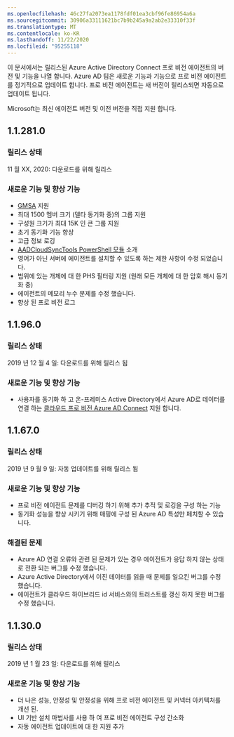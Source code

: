 ```yaml
---
ms.openlocfilehash: 46c27fa2073ea1178fdf01ea3cbf96fe86954a6a
ms.sourcegitcommit: 30906a33111621bc7b9b245a9a2ab2e33310f33f
ms.translationtype: MT
ms.contentlocale: ko-KR
ms.lasthandoff: 11/22/2020
ms.locfileid: "95255118"
---
```

이 문서에서는 릴리스된 Azure Active Directory Connect 프로 비전 에이전트의 버전 및 기능을 나열 합니다. Azure AD 팀은 새로운 기능과 기능으로 프로 비전 에이전트를 정기적으로 업데이트 합니다. 프로 비전 에이전트는 새 버전이 릴리스되면 자동으로 업데이트 됩니다. 

Microsoft는 최신 에이전트 버전 및 이전 버전을 직접 지원 합니다.

## <a name="112810"></a>1.1.281.0

### <a name="release-status"></a>릴리스 상태

11 월 XX, 2020: 다운로드를 위해 릴리스

### <a name="new-features-and-improvements"></a>새로운 기능 및 향상 기능

* [GMSA](../articles/active-directory/cloud-provisioning/how-to-prerequisites.md#group-managed-service-accounts) 지원
* 최대 1500 멤버 크기 (델타 동기화 중)의 그룹 지원
* 구성원 크기가 최대 15K 인 큰 그룹 지원
* 초기 동기화 기능 향상
* 고급 정보 로깅
* [AADCloudSyncTools PowerShell 모듈](../articles/active-directory/cloud-provisioning/reference-powershell.md) 소개
* 영어가 아닌 서버에 에이전트를 설치할 수 있도록 하는 제한 사항이 수정 되었습니다.
* 범위에 있는 개체에 대 한 PHS 필터링 지원 (원래 모든 개체에 대 한 암호 해시 동기화 중)
* 에이전트의 메모리 누수 문제를 수정 했습니다.
* 향상 된 프로 비전 로그


## <a name="11960"></a>1.1.96.0

### <a name="release-status"></a>릴리스 상태

2019 년 12 월 4 일: 다운로드를 위해 릴리스 됨

### <a name="new-features-and-improvements"></a>새로운 기능 및 향상 기능

* 사용자를 동기화 하 고 온-프레미스 Active Directory에서 Azure AD로 데이터를 연결 하는 [클라우드 프로 비전 Azure AD Connect](../articles/active-directory/cloud-provisioning/what-is-cloud-provisioning.md) 지원 합니다.


## <a name="11670"></a>1.1.67.0

### <a name="release-status"></a>릴리스 상태

2019 년 9 월 9 일: 자동 업데이트를 위해 릴리스 됨

### <a name="new-features-and-improvements"></a>새로운 기능 및 향상 기능

* 프로 비전 에이전트 문제를 디버깅 하기 위해 추가 추적 및 로깅을 구성 하는 기능
* 동기화 성능을 향상 시키기 위해 매핑에 구성 된 Azure AD 특성만 페치할 수 있습니다.

### <a name="fixed-issues"></a>해결된 문제

* Azure AD 연결 오류와 관련 된 문제가 있는 경우 에이전트가 응답 하지 않는 상태로 전환 되는 버그를 수정 했습니다.
* Azure Active Directory에서 이진 데이터를 읽을 때 문제를 일으킨 버그를 수정 했습니다.
* 에이전트가 클라우드 하이브리드 id 서비스와의 트러스트를 갱신 하지 못한 버그를 수정 했습니다.

## <a name="11300"></a>1.1.30.0

### <a name="release-status"></a>릴리스 상태

2019 년 1 월 23 일: 다운로드를 위해 릴리스

### <a name="new-features-and-improvements"></a>새로운 기능 및 향상 기능

* 더 나은 성능, 안정성 및 안정성을 위해 프로 비전 에이전트 및 커넥터 아키텍처를 개선 된. 
* UI 기반 설치 마법사를 사용 하 여 프로 비전 에이전트 구성 간소화 
* 자동 에이전트 업데이트에 대 한 지원 추가


